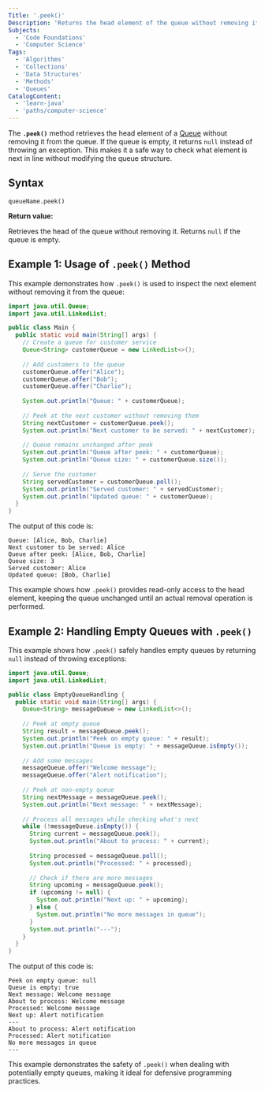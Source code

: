 ```yaml
---
Title: '.peek()'
Description: 'Returns the head element of the queue without removing it, or null if the queue is empty.'
Subjects:
  - 'Code Foundations'
  - 'Computer Science'
Tags:
  - 'Algorithms'
  - 'Collections'
  - 'Data Structures'
  - 'Methods'
  - 'Queues'
CatalogContent:
  - 'learn-java'
  - 'paths/computer-science'
---
```


The **`.peek()`** method retrieves the head element of a [Queue](https://www.codecademy.com/resources/docs/java/queue) without removing it from the queue. If the queue is empty, it returns `null` instead of throwing an exception. This makes it a safe way to check what element is next in line without modifying the queue structure.

## Syntax

```pseudo
queueName.peek()
```

**Return value:** 

Retrieves the head of the queue without removing it. Returns `null` if the queue is empty.

## Example 1: Usage of `.peek()` Method

This example demonstrates how `.peek()` is used to inspect the next element without removing it from the queue:

```java
import java.util.Queue;
import java.util.LinkedList;

public class Main {
  public static void main(String[] args) {
    // Create a queue for customer service
    Queue<String> customerQueue = new LinkedList<>();
    
    // Add customers to the queue
    customerQueue.offer("Alice");
    customerQueue.offer("Bob");
    customerQueue.offer("Charlie");
    
    System.out.println("Queue: " + customerQueue);
    
    // Peek at the next customer without removing them
    String nextCustomer = customerQueue.peek();
    System.out.println("Next customer to be served: " + nextCustomer);
    
    // Queue remains unchanged after peek
    System.out.println("Queue after peek: " + customerQueue);
    System.out.println("Queue size: " + customerQueue.size());
    
    // Serve the customer
    String servedCustomer = customerQueue.poll();
    System.out.println("Served customer: " + servedCustomer);
    System.out.println("Updated queue: " + customerQueue);
  }
}
```

The output of this code is:

```shell
Queue: [Alice, Bob, Charlie]
Next customer to be served: Alice
Queue after peek: [Alice, Bob, Charlie]
Queue size: 3
Served customer: Alice
Updated queue: [Bob, Charlie]
```

This example shows how `.peek()` provides read-only access to the head element, keeping the queue unchanged until an actual removal operation is performed.

## Example 2: Handling Empty Queues with `.peek()`

This example shows how `.peek()` safely handles empty queues by returning `null` instead of throwing exceptions:

```java
import java.util.Queue;
import java.util.LinkedList;

public class EmptyQueueHandling {
  public static void main(String[] args) {
    Queue<String> messageQueue = new LinkedList<>();
    
    // Peek at empty queue
    String result = messageQueue.peek();
    System.out.println("Peek on empty queue: " + result);
    System.out.println("Queue is empty: " + messageQueue.isEmpty());
    
    // Add some messages
    messageQueue.offer("Welcome message");
    messageQueue.offer("Alert notification");
    
    // Peek at non-empty queue
    String nextMessage = messageQueue.peek();
    System.out.println("Next message: " + nextMessage);
    
    // Process all messages while checking what's next
    while (!messageQueue.isEmpty()) {
      String current = messageQueue.peek();
      System.out.println("About to process: " + current);
      
      String processed = messageQueue.poll();
      System.out.println("Processed: " + processed);
      
      // Check if there are more messages
      String upcoming = messageQueue.peek();
      if (upcoming != null) {
        System.out.println("Next up: " + upcoming);
      } else {
        System.out.println("No more messages in queue");
      }
      System.out.println("---");
    }
  }
}
```

The output of this code is:

```shell
Peek on empty queue: null
Queue is empty: true
Next message: Welcome message
About to process: Welcome message
Processed: Welcome message
Next up: Alert notification
---
About to process: Alert notification
Processed: Alert notification
No more messages in queue
---
```

This example demonstrates the safety of `.peek()` when dealing with potentially empty queues, making it ideal for defensive programming practices.
